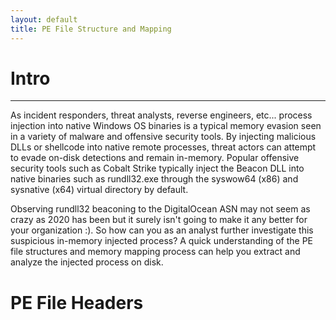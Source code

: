 ```yaml
---
layout: default
title: PE File Structure and Mapping
---
```


# **Intro**
---
As incident responders, threat analysts, reverse engineers, etc... process injection into native Windows OS binaries is a typical memory evasion seen in a variety of malware and offensive security tools. By injecting malicious DLLs or shellcode into native remote processes, threat actors can attempt to evade on-disk detections and remain in-memory. Popular offensive security tools such as Cobalt Strike typically inject the Beacon DLL into native binaries such as rundll32.exe through the syswow64 (x86) and sysnative (x64) virtual directory by default. 

Observing rundll32 beaconing to the DigitalOcean ASN may not seem as crazy as 2020 has been but it surely isn't going to make it any better for your organization :). So how can you as an analyst further investigate this suspicious in-memory injected process? A quick understanding of the PE file structures and memory mapping process can help you extract and analyze the injected process on disk.

# **PE File Headers**
